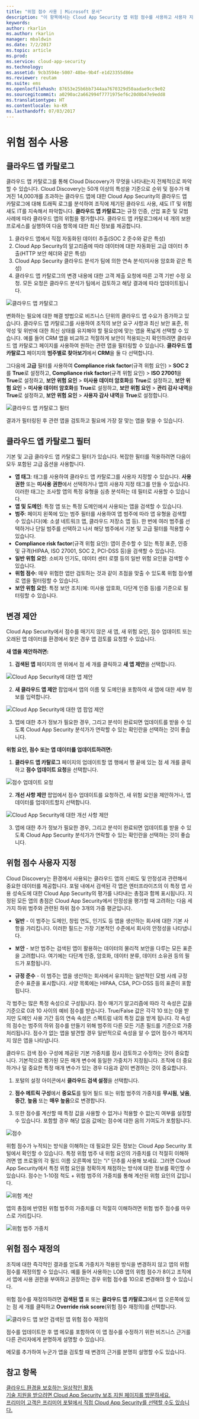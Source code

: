 ```yaml
---
title: "위험 점수 사용 | Microsoft 문서"
description: "이 항목에서는 Cloud App Security 앱 위험 점수를 사용하고 사용자 지정하는 방법에 관한 지침을 제공합니다."
keywords: 
author: rkarlin
ms.author: rkarlin
manager: mbaldwin
ms.date: 7/2/2017
ms.topic: article
ms.prod: 
ms.service: cloud-app-security
ms.technology: 
ms.assetid: 9cb3594e-5007-48be-9b4f-e1d23355d86e
ms.reviewer: reutam
ms.suite: ems
ms.openlocfilehash: 87653e25b6bb7344aa7670329d50aadae9cc9e02
ms.sourcegitcommit: a0290ac2a662994f7771975ef6c20d0b47e9edd8
ms.translationtype: HT
ms.contentlocale: ko-KR
ms.lasthandoff: 07/03/2017
---
```

# <a name="working-with-the-risk-score"></a>위험 점수 사용  

## <a name="the-cloud-app-catalog"></a>클라우드 앱 카탈로그

클라우드 앱 카탈로그를 통해 Cloud Discovery가 무엇을 나타내는지 전체적으로 파악할 수 있습니다. Cloud Discovery는 50개 이상의 특성을 기준으로 순위 및 점수가 매겨진 14,000개를 초과하는 클라우드 앱에 대한 Cloud App Security의 클라우드 앱 카탈로그에 대해 트래픽 로그를 분석하여 조직에 제기된 클라우드 사용, 섀도 IT 및 위험 섀도 IT를 지속해서 파악합니다.
**클라우드 앱 카탈로그**는 규정 인증, 산업 표준 및 모범 사례에 따라 클라우드 앱의 위험을 평가합니다. 클라우드 앱 카탈로그에서 네 개의 보완 프로세스를 실행하여 다음 항목에 대한 최신 정보를 제공합니다.
1.  클라우드 앱에서 직접 자동화된 데이터 추출(SOC 2 준수와 같은 특성)
2.  Cloud App Security의 알고리즘에 따라 데이터에 대한 자동화된 고급 데이터 추출(HTTP 보안 헤더와 같은 특성)
3.  Cloud App Security 클라우드 분석가 팀에 의한 연속 분석(미사용 암호화 같은 특성)
4.  클라우드 앱 카탈로그의 변경 내용에 대한 고객 제출 요청에 따른 고객 기반 수정 요청. 모든 요청은 클라우드 분석가 팀에서 검토하고 해당 결과에 따라 업데이트됩니다.
  
![클라우드 앱 카탈로그](./media/cloud-app-catalog.png)  

변화하는 필요에 대한 해결 방법으로 비즈니스 단위의 클라우드 앱 수요가 증가하고 있습니다. 클라우드 앱 카탈로그를 사용하여 조직의 보안 요구 사항과 최신 보안 표준, 취약성 및 위반에 대한 최신 상태를 유지해야 할 필요성에 맞는 앱을 폭넓게 선택할 수 있습니다. 예를 들어 CRM 앱을 비교하고 적절하게 보안이 적용되는지 확인하려면 클라우드 앱 카탈로그 페이지를 사용하여 원하는 관련 앱을 필터링할 수 있습니다. **클라우드 앱 카탈로그** 페이지의 **범주별로 찾아보기**에서 **CRM**을 둘 다 선택합니다. 

그다음에 **고급** 필터를 사용하여 **Compliance risk factor**(규격 위험 요인) > **SOC 2**를 **True**로 설정하고, **Compliance risk factor**(규격 위험 요인) > **ISO 27001**을 **True**로 설정하고, **보안 위험 요인** > **미사용 데이터 암호화**를 **True**로 설정하고, **보안 위험 요인** > **미사용 데이터 암호화**를 **True**로 설정하고, **보안 위험 요인** > **관리 감사 내역**을 **True**로 설정하고, **보안 위험 요인** > **사용자 감사 내역**을 **True**로 설정합니다.

![클라우드 앱 카탈로그 필터](./media/cloud-app-catalog-filters.png)

결과가 필터링된 후 관련 앱을 검토하고 필요에 가장 잘 맞는 앱을 찾을 수 있습니다.

## <a name="cloud-app-catalog-filters"></a>클라우드 앱 카탈로그 필터

기본 및 고급 클라우드 앱 카탈로그 필터가 있습니다. 복잡한 필터를 적용하려면 다음이 모두 포함된 고급 옵션을 사용합니다.

- **앱 태그**: 태그를 사용하여 클라우드 앱 카탈로그를 사용자 지정할 수 있습니다. 
  **사용 권한** 또는 **미사용 권한**에서 선택하거나 앱의 사용자 지정 태그를 만들 수 있습니다. 이러한 태그는 조사할 앱의 특정 유형을 심층 분석하는 데 필터로 사용할 수 있습니다. 
- **앱 및 도메인**: 특정 앱 또는 특정 도메인에서 사용되는 앱을 검색할 수 있습니다. 
- **범주**: 페이지 왼쪽에 있는 범주 필터를 사용하여 앱 범주에 따라 앱 유형을 검색할 수 있습니다(예: 소셜 네트워크 앱, 클라우드 저장소 앱 등). 한 번에 여러 범주를 선택하거나 단일 범주를 선택하고 나서 해당 범주에서 기본 및 고급 필터를 적용할 수 있습니다.
- **Compliance risk factor**(규격 위험 요인): 앱이 준수할 수 있는 특정 표준, 인증 및 규격(HIPAA, ISO 27001, SOC 2, PCI-DSS 등)을 검색할 수 있습니다.
- **일반 위험 요인**: 소비자 인기도, 데이터 센터 로캘 등의 일반 위험 요인을 검색할 수 있습니다.
- **위험 점수**: 매우 위험한 앱만 검토하는 것과 같이 초점을 맞출 수 있도록 위험 점수별로 앱을 필터링할 수 있습니다.
- **보안 위험 요인**: 특정 보안 조치(예: 미사용 암호화, 다단계 인증 등)를 기준으로 필터링할 수 있습니다.

## <a name="suggesting-a-change"></a>변경 제안

Cloud App Security에서 점수를 매기지 않은 새 앱, 새 위험 요인, 점수 업데이트 또는 오래된 앱 데이터를 환경에서 찾은 경우 앱 검토를 요청할 수 있습니다.

**새 앱을 제안하려면:**
1. **검색된 앱** 페이지의 맨 위에서 점 세 개를 클릭하고 **새 앱 제안**을 선택합니다. 

  ![Cloud App Security에 대한 앱 제안](./media/suggest-new-app.png)

2. **새 클라우드 앱 제안** 팝업에서 앱의 이름 및 도메인을 포함하여 새 앱에 대한 세부 정보를 입력합니다. 

  ![Cloud App Security에 대한 앱 팝업 제안](./media/suggest-new-app-popup.png)

3. 앱에 대한 추가 정보가 필요한 경우, 그리고 분석이 완료되면 업데이트를 받을 수 있도록 Cloud App Security 분석가가 연락할 수 있는 확인란을 선택하는 것이 좋습니다.

**위험 요인, 점수 또는 앱 데이터를 업데이트하려면:**

1. **클라우드 앱 카탈로그** 페이지의 업데이트할 앱 행에서 행 끝에 있는 점 세 개를 클릭하고 **점수 업데이트 요청**을 선택합니다.

  ![점수 업데이트 요청](./media/request-score-update.png)

2. **개선 사항 제안** 팝업에서 점수 업데이트를 요청하건, 새 위험 요인을 제안하거나, 앱 데이터를 업데이트할지 선택합니다.

  ![Cloud App Security에 대한 개선 사항 제안](./media/suggest-improvement-popup.png)

3. 앱에 대한 추가 정보가 필요한 경우, 그리고 분석이 완료되면 업데이트를 받을 수 있도록 Cloud App Security 분석가가 연락할 수 있는 확인란을 선택하는 것이 좋습니다.
 


## <a name="customizing-the-risk-score"></a>위험 점수 사용자 지정

Cloud Discovery는 환경에서 사용되는 클라우드 앱의 신뢰도 및 안정성과 관련해서 중요한 데이터를 제공합니다. 포털 내에서 검색된 각 앱은 엔터프라이즈의 이 특정 앱 사용 성숙도에 대한 Cloud App Security의 평가를 나타내는 총점과 함께 표시됩니다. 지정된 모든 앱의 총점은 Cloud App Security에서 안정성을 평가할 때 고려하는 다음 세 가지 하위 범주와 관련된 하위 점수 3개의 가중 평균입니다.  
  
-   **일반** - 이 범주는 도메인, 창립 연도, 인기도 등 앱을 생산하는 회사에 대한 기본 사항을 가리킵니다. 이러한 필드는 가장 기본적인 수준에서 회사의 안정성을 나타냅니다.  
  
-   **보안** - 보안 범주는 검색된 앱이 활용하는 데이터의 물리적 보안을 다루는 모든 표준을 고려합니다. 여기에는 다단계 인증, 암호화, 데이터 분류, 데이터 소유권 등의 필드가 포함됩니다.  
  
-   **규정 준수** - 이 범주는 앱을 생산하는 회사에서 유지하는 일반적인 모범 사례 규정 준수 표준을 표시합니다. 사양 목록에는 HIPAA, CSA, PCI-DSS 등의 표준이 포함됩니다.  
  
각 범주는 많은 특정 속성으로 구성됩니다. 점수 매기기 알고리즘에 따라 각 속성은 값을 기준으로 0과 10 사이의 예비 점수를 받습니다. True/False 값은 각각 10 또는 0을 받지만 도메인 사용 기간 등의 연속 속성은 스펙트럼 내의 특정 값을 받게 됩니다. 각 속성의 점수는 범주의 하위 점수를 만들기 위해 범주의 다른 모든 기존 필드를 기준으로 가중 처리됩니다. 점수가 없는 앱을 발견할 경우 일반적으로 속성을 알 수 없어 점수가 매겨지지 않은 앱을 나타냅니다.  
  
클라우드 검색 점수 구성에 제공된 기본 가중치를 잠시 검토하고 수정하는 것이 중요합니다. 기본적으로 평가된 모든 매개 변수에 동일한 가중치가 지정됩니다. 조직에 더 중요하거나 덜 중요한 특정 매개 변수가 있는 경우 다음과 같이 변경하는 것이 중요합니다.  
  
1.  포털의 설정 아이콘에서 **클라우드 검색 설정**을 선택합니다.  
  
2.  **점수 메트릭 구성**에서 **중요도**를 밀어 필드 또는 위험 범주의 가중치를 **무시됨**, **낮음**, **중간**, **높음** 또는 **매우 높음**으로 변경합니다.  
  
3.  또한 점수를 계산할 때 특정 값을 사용할 수 없거나 적용할 수 없는지 여부를 설정할 수 있습니다. 포함할 경우 해당 없음 값에는 점수에 대한 음의 기여도가 포함됩니다.  
  
  ![점수](./media/score.png "점수")  

위험 점수가 누적되는 방식을 이해하는 데 필요한 모든 정보는 Cloud App Security 포털에서 확인할 수 있습니다.
특정 위험 범주 내 위험 요인의 가중치를 더 적절히 이해하려면 앱 프로필의 각 필드 이름 오른쪽에 있는 "i" 단추를 사용해 보세요. 그러면 Cloud App Security에서 특정 위험 요인을 정확하게 채점하는 방식에 대한 정보를 확인할 수 있습니다. 점수는 1-10점 척도 + 위험 범주의 가중치를 통해 계산된 위험 요인의 값입니다.

![위험 계산](./media/cac-weight.png)
  
앱의 총점에 반영된 위험 범주의 가중치를 더 적절히 이해하려면 위험 범주 점수를 마우스로 가리킵니다.

![위험 범주 가중치](./media/risk-category-weight.png)

## <a name="overriding-the-risk-score"></a>위험 점수 재정의
조직에 대한 즉각적인 결과를 얻도록 가중치가 적용된 방식을 변경하지 않고 앱의 위험 점수를 재정의할 수 있습니다. 예를 들어 사용하는 LOB 앱의 위험 점수가 8이고 조직에서 앱에 사용 권한을 부여하고 권장하는 경우 위험 점수를 10으로 변경해야 할 수 있습니다. 

위험 점수를 재정의하려면 **검색된 앱** 표 또는 **클라우드 앱 카탈로그**에서 앱 오른쪽에 있는 점 세 개를 클릭하고 **Override risk score**(위험 점수 재정의)를 선택합니다.

![클라우드 앱 보안 검색된 앱 위험 점수 재정의](./media/override-risk-score.png)

점수를 업데이트한 후 앱 메모를 포함하여 이 앱 점수를 수정하기 위한 비즈니스 근거를 다른 관리자에게 분명하게 설명할 수 있습니다. 

메모를 추가하여 누군가 앱을 검토할 때 변경의 근거를 분명히 설명할 수도 있습니다.


 
## <a name="see-also"></a>참고 항목  
[클라우드 환경을 보호하는 일상적인 활동](daily-activities-to-protect-your-cloud-environment.md)   
[기술 지원을 받으려면 Cloud App Security 보조 지원 페이지를 방문하세요.](http://support.microsoft.com/oas/default.aspx?prid=16031)   
[프리미어 고객은 프리미어 포털에서 직접 Cloud App Security를 선택할 수도 있습니다.](https://premier.microsoft.com/)  
  
  